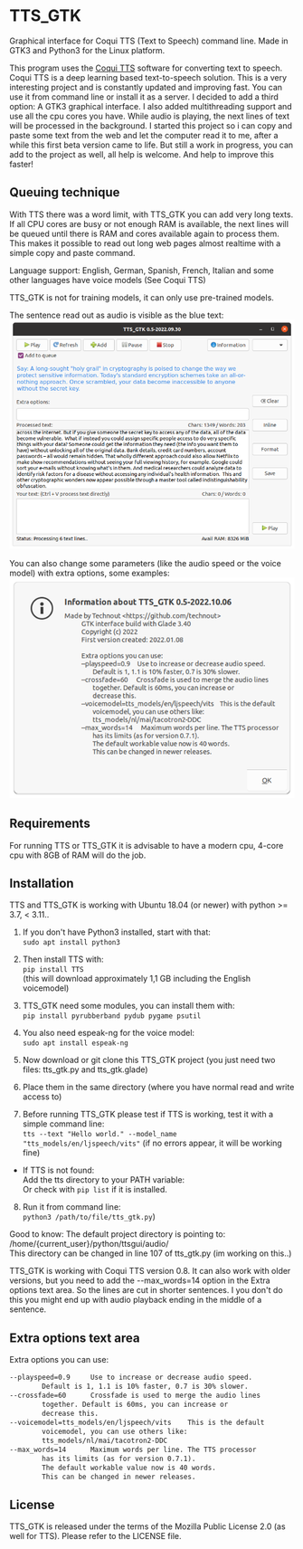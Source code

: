 # TTS_GTK
Graphical interface for Coqui TTS (Text to Speech) command line. Made in GTK3 and Python3 for the Linux platform.

This program uses the [Coqui TTS](https://github.com/coqui-ai/TTS) software for converting text to speech. Coqui TTS is a deep learning based text-to-speech solution. This is a very interesting project and is constantly updated and improving fast. You can use it from command line or install it as a server. I decided to add a third option: A GTK3 graphical interface. I also added multithreading support and use all the cpu cores you have. While audio is playing, the next lines of text will be processed in the background. I started this project so i can copy and paste some text from the web and let the computer read it to me, after a while this first beta version came to life. But still a work in progress, you can add to the project as well, all help is welcome. And help to improve this faster!

Queuing technique
-----------------
With TTS there was a word limit, with TTS_GTK you can add very long texts. If all CPU cores are busy or not enough RAM is available, the next lines will be queued until there is RAM and cores available again to process them. This makes it possible to read out long web pages almost realtime with a simple copy and paste command.

Language support: English, German, Spanish, French, Italian and some other languages have voice models (See Coqui TTS)

TTS_GTK is not for training models, it can only use pre-trained models.

The sentence read out as audio is visible as the blue text:
![Screenshot](https://github.com/technout/tts_gtk/blob/main/screen_tts_gtk_1.png)

You can also change some parameters (like the audio speed or the voice model) with extra options, some examples:
![Screenshot](https://github.com/technout/tts_gtk/blob/main/screen_tts_gtk_3.png)

Requirements
------------
For running TTS or TTS_GTK it is advisable to have a modern cpu, 4-core cpu with 8GB of RAM will do the job.

Installation
------------
TTS and TTS_GTK is working with Ubuntu 18.04 (or newer) with python >= 3.7, < 3.11..

1) If you don't have Python3 installed, start with that: <br />
```sudo apt install python3```

2) Then install TTS with: <br />
```pip install TTS``` <br />
(this will download approximately 1,1 GB including the English voicemodel)

3) TTS_GTK need some modules, you can install them with: <br />
```pip install pyrubberband pydub pygame psutil```

4) You also need espeak-ng for the voice model: <br /> ```sudo apt install espeak-ng```

5) Now download or git clone this TTS_GTK project (you just need two files: tts_gtk.py and tts_gtk.glade)

6) Place them in the same directory (where you have normal read and write access to)

7) Before running TTS_GTK please test if TTS is working, test it with a simple command line: <br />
```tts --text "Hello world." --model_name "tts_models/en/ljspeech/vits"``` (if no errors appear, it will be working fine)

- If TTS is not found: <br /> 
Add the tts directory to your PATH variable: <br /> 
Or check with ```pip list``` if it is installed. <br /> 

8) Run it from command line: <br /> ```python3 /path/to/file/tts_gtk.py```)

Good to know: The default project directory is pointing to: /home/{current_user}/python/ttsgui/audio/ <br />
This directory can be changed in line 107 of tts_gtk.py (im working on this..)

TTS_GTK is working with Coqui TTS version 0.8. It can also work with older versions, but you need to add the --max_words=14 option in the Extra options text area. So the lines are cut in shorter sentences. I you don't do this you might end up with audio playback ending in the middle of a sentence.

Extra options text area
-----------------------
Extra options you can use:
```
--playspeed=0.9     Use to increase or decrease audio speed.
        Default is 1, 1.1 is 10% faster, 0.7 is 30% slower.
--crossfade=60      Crossfade is used to merge the audio lines
        together. Default is 60ms, you can increase or
        decrease this.
--voicemodel=tts_models/en/ljspeech/vits    This is the default
        voicemodel, you can use others like:
        tts_models/nl/mai/tacotron2-DDC
--max_words=14      Maximum words per line. The TTS processor
        has its limits (as for version 0.7.1).
        The default workable value now is 40 words.
        This can be changed in newer releases.
```
License
-------
TTS_GTK is released under the terms of the Mozilla Public License 2.0 (as well for TTS). Please refer to the LICENSE file.
